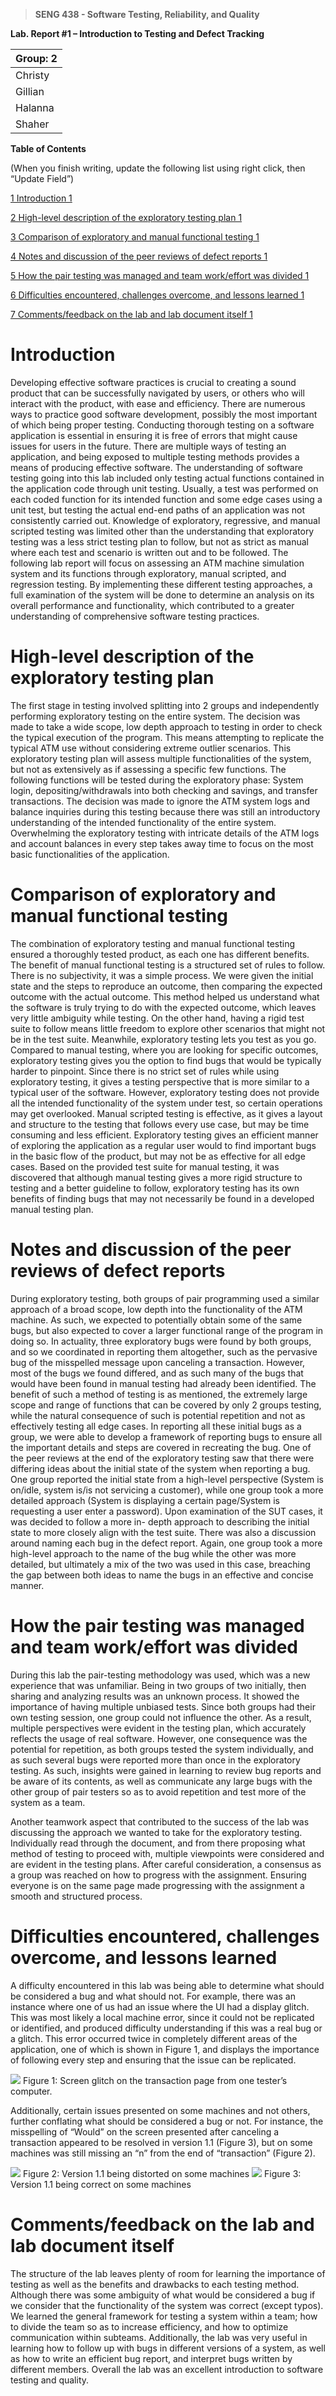 >   **SENG 438 - Software Testing, Reliability, and Quality**

**Lab. Report \#1 – Introduction to Testing and Defect Tracking**

| Group: 2      |
|-----------------|
| Christy                |   
| Gillian              |   
| Halanna               |   
| Shaher                |   


**Table of Contents**

(When you finish writing, update the following list using right click, then
“Update Field”)

[1 Introduction	1](#_Toc439194677)

[2 High-level description of the exploratory testing plan	1](#_Toc439194678)

[3 Comparison of exploratory and manual functional testing	1](#_Toc439194679)

[4 Notes and discussion of the peer reviews of defect reports	1](#_Toc439194680)

[5 How the pair testing was managed and team work/effort was
divided	1](#_Toc439194681)

[6 Difficulties encountered, challenges overcome, and lessons
learned	1](#_Toc439194682)

[7 Comments/feedback on the lab and lab document itself	1](#_Toc439194683)

# Introduction

Developing effective software practices is crucial to creating a sound product that can be successfully navigated by users, or others who will interact with the product, with ease and efficiency. There are numerous ways to practice good software development, possibly the most important of which being proper testing. Conducting thorough testing on a software application is essential in ensuring it is free of errors that might cause issues for users in the future. There are multiple ways of testing an application, and being exposed to multiple testing methods provides a means of producing effective software. The understanding of software testing going into this lab included only testing actual functions contained in the application code through unit testing. Usually, a test was performed on each coded function for its intended function and some edge cases using a unit test, but testing the actual end-end paths of an application was not consistently carried out. Knowledge of exploratory, regressive, and manual scripted testing was limited other than the understanding that exploratory testing was a less strict testing plan to follow, but not as strict as manual where each test and scenario is written out and to be followed. The following lab report will focus on assessing an ATM machine simulation system and its functions through exploratory, manual scripted, and regression testing. By implementing these different testing approaches, a full examination of the system will be done to determine an analysis on its overall performance and functionality, which contributed to a greater understanding of comprehensive software testing practices.


# High-level description of the exploratory testing plan

The first stage in testing involved splitting into 2 groups and independently performing exploratory testing on the entire system. The decision was made to take a wide scope, low depth approach to testing in order to check the typical execution of the program. This means attempting to replicate the typical ATM use without considering extreme outlier scenarios. This exploratory testing plan will assess multiple functionalities of the system, but not as extensively as if assessing a specific few functions. The following functions will be tested during the exploratory phase: System login, depositing/withdrawals into both checking and savings, and transfer transactions. The decision was made to ignore the ATM system logs and balance inquiries during this testing because there was still an introductory understanding of the intended functionality of the entire system. Overwhelming the exploratory testing with intricate details of the ATM logs and account balances in every step takes away time to focus on the most basic functionalities of the application. 

# Comparison of exploratory and manual functional testing

The combination of exploratory testing and manual functional testing ensured a thoroughly tested product, as each one has different benefits. The benefit of manual functional testing is a structured set of rules to follow. There is no subjectivity, it was a simple process. We were given the initial state and the steps to reproduce an outcome, then comparing the expected outcome with the actual outcome. This method helped us understand what the software is truly trying to do with the expected outcome, which leaves very little ambiguity while testing. On the other hand, having a rigid test suite to follow means little freedom to explore other scenarios that might not be in the test suite. Meanwhile, exploratory testing lets you test as you go. Compared to manual testing, where you are looking for specific outcomes, exploratory testing gives you the option to find bugs that would be typically harder to pinpoint. Since there is no strict set of rules while using exploratory testing, it gives a testing perspective that is more similar to a typical user of the software. However, exploratory testing does not provide all the intended functionality of the system under test, so certain operations may get overlooked. Manual scripted testing is effective, as it gives a layout and structure to the testing that follows every use case, but may be time consuming and less efficient. Exploratory testing gives an efficient manner of exploring the application as a regular user would to find important bugs in the basic flow of the product, but may not be as effective for all edge cases. Based on the provided test suite for manual testing, it was discovered that although manual testing gives a more rigid structure to testing and a better guideline to follow, exploratory testing has its own benefits of finding bugs that may not necessarily be found in a developed manual testing plan.


# Notes and discussion of the peer reviews of defect reports

During exploratory testing, both groups of pair programming used a similar approach of a broad scope, low depth into the functionality of the ATM machine. As such, we expected to potentially obtain some of the same bugs, but also expected to cover a larger functional range of the program in doing so. In actuality, three exploratory bugs were found by both groups, and so we coordinated in reporting them altogether, such as the pervasive bug of the misspelled message upon canceling a transaction. However, most of the bugs we found differed, and as such many of the bugs that would have been found in manual testing had already been identified. The benefit of such a method of testing is as mentioned, the extremely large scope and range of functions that can be covered by only 2 groups testing, while the natural consequence of such is potential repetition and not as effectively testing all edge cases. In reporting all these initial bugs as a group, we were able to develop a framework of reporting bugs to ensure all the important details and steps are covered in recreating the bug. One of the peer reviews at the end of the exploratory testing saw that there were differing ideas about the initial state of the system when reporting a bug. One group reported the initial state from a high-level perspective (System is on/idle, system is/is not servicing a customer), while one group took a more detailed approach (System is displaying a certain page/System is requesting a user enter a password). Upon examination of the SUT cases, it was decided to follow a more in- depth approach to describing the initial state to more closely align with the test suite. There was also a discussion around naming each bug in the defect report. Again, one group took a more high-level approach to the name of the bug while the other was more detailed, but ultimately a mix of the two was used in this case, breaching the gap between both ideas to name the bugs in an effective and concise manner.


# How the pair testing was managed and team work/effort was divided 

During this lab the pair-testing methodology was used, which was a new experience that was unfamiliar. Being in two groups of two initially, then sharing and analyzing results was an unknown process. It showed the importance of having multiple unbiased tests. Since both groups had their own testing session, one group could not influence the other. As a result, multiple perspectives were evident in the testing plan, which accurately reflects the usage of real software. However, one consequence was the potential for repetition, as both groups tested the system individually, and as such several bugs were reported more than once in the exploratory testing. As such, insights were gained in learning to review bug reports and be aware of its contents, as well as communicate any large bugs with the other group of pair testers so as to avoid repetition and test more of the system as a team. 

Another teamwork aspect that contributed to the success of the lab was discussing the approach we wanted to take for the exploratory testing. Individually read through the document, and from there proposing what method of testing to proceed with, multiple viewpoints were considered and are evident in the testing plans. After careful consideration, a consensus as a group was reached on how to progress with the assignment. Ensuring everyone is on the same page made progressing with the assignment a smooth and structured process.


# Difficulties encountered, challenges overcome, and lessons learned

A difficulty encountered in this lab was being able to determine what should be considered a bug and what should not. For example, there was an instance where one of us had an issue where the UI had a display glitch. This was most likely a local machine error, since it could not be replicated or identified, and produced difficulty understanding if this was a real bug or a glitch. This error occurred twice in completely different areas of the application, one of which is shown in Figure 1, and displays the importance of following every step and ensuring that the issue can be replicated.

![](media/438_figure_1.png)
Figure 1: Screen glitch on the transaction page from one tester’s computer.

Additionally, certain issues presented on some machines and not others, further conflating what should be considered a bug or not. For instance, the misspelling of “Would” on the screen presented after canceling a transaction appeared to be resolved in version 1.1 (Figure 3), but on some machines was still missing an “n” from the end of “transaction” (Figure 2).

![](media/438_figure_2.png)
Figure 2: Version 1.1 being distorted on some machines
![](media/438_figure_3.png)
Figure 3: Version 1.1 being correct on some machines

# Comments/feedback on the lab and lab document itself

The structure of the lab leaves plenty of room for learning the importance of testing as well as the benefits and drawbacks to each testing method. Although there was some ambiguity of what would be considered a bug if we consider that the functionality of the system was correct (except typos). We learned the general framework for testing a system within a team; how to divide the team so as to increase efficiency, and how to optimize communication within subteams. Additionally, the lab was very useful in learning how to follow up with bugs in different versions of a system, as well as how to write an efficient bug report, and interpret bugs written by different members. Overall the lab was an excellent introduction to software testing and quality. 

